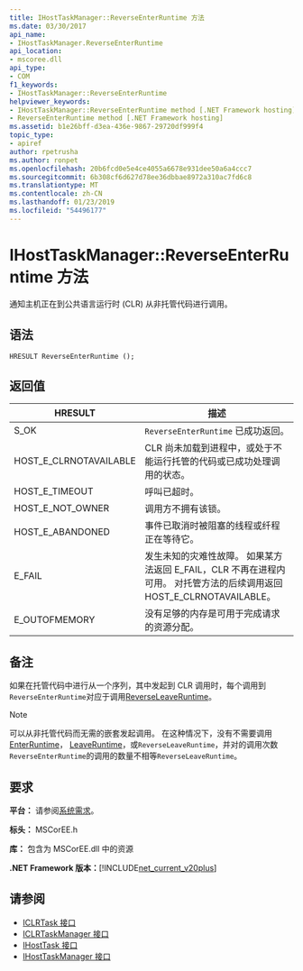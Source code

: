 ```yaml
---
title: IHostTaskManager::ReverseEnterRuntime 方法
ms.date: 03/30/2017
api_name:
- IHostTaskManager.ReverseEnterRuntime
api_location:
- mscoree.dll
api_type:
- COM
f1_keywords:
- IHostTaskManager::ReverseEnterRuntime
helpviewer_keywords:
- IHostTaskManager::ReverseEnterRuntime method [.NET Framework hosting]
- ReverseEnterRuntime method [.NET Framework hosting]
ms.assetid: b1e26bff-d3ea-436e-9867-29720df999f4
topic_type:
- apiref
author: rpetrusha
ms.author: ronpet
ms.openlocfilehash: 20b6fcd0e5e4ce4055a6678e931dee50a6a4ccc7
ms.sourcegitcommit: 6b308cf6d627d78ee36dbbae8972a310ac7fd6c8
ms.translationtype: MT
ms.contentlocale: zh-CN
ms.lasthandoff: 01/23/2019
ms.locfileid: "54496177"
---
```

# <a name="ihosttaskmanagerreverseenterruntime-method"></a>IHostTaskManager::ReverseEnterRuntime 方法
通知主机正在到公共语言运行时 (CLR) 从非托管代码进行调用。  
  
## <a name="syntax"></a>语法  
  
```  
HRESULT ReverseEnterRuntime ();  
```  
  
## <a name="return-value"></a>返回值  
  
|HRESULT|描述|  
|-------------|-----------------|  
|S_OK|`ReverseEnterRuntime` 已成功返回。|  
|HOST_E_CLRNOTAVAILABLE|CLR 尚未加载到进程中，或处于不能运行托管的代码或已成功处理调用的状态。|  
|HOST_E_TIMEOUT|呼叫已超时。|  
|HOST_E_NOT_OWNER|调用方不拥有该锁。|  
|HOST_E_ABANDONED|事件已取消时被阻塞的线程或纤程正在等待它。|  
|E_FAIL|发生未知的灾难性故障。 如果某方法返回 E_FAIL，CLR 不再在进程内可用。 对托管方法的后续调用返回 HOST_E_CLRNOTAVAILABLE。|  
|E_OUTOFMEMORY|没有足够的内存是可用于完成请求的资源分配。|  
  
## <a name="remarks"></a>备注  
 如果在托管代码中进行从一个序列，其中发起到 CLR 调用时，每个调用到`ReverseEnterRuntime`对应于调用[ReverseLeaveRuntime](../../../../docs/framework/unmanaged-api/hosting/ihosttaskmanager-reverseleaveruntime-method.md)。  
  
> [!NOTE]
>  可以从非托管代码而无需的嵌套发起调用。 在这种情况下，没有不需要调用[EnterRuntime](../../../../docs/framework/unmanaged-api/hosting/ihosttaskmanager-enterruntime-method.md)， [LeaveRuntime](../../../../docs/framework/unmanaged-api/hosting/ihosttaskmanager-leaveruntime-method.md)，或`ReverseLeaveRuntime`，并对的调用次数`ReverseEnterRuntime`的调用的数量不相等`ReverseLeaveRuntime`。  
  
## <a name="requirements"></a>要求  
 **平台：** 请参阅[系统需求](../../../../docs/framework/get-started/system-requirements.md)。  
  
 **标头：** MSCorEE.h  
  
 **库：** 包含为 MSCorEE.dll 中的资源  
  
 **.NET Framework 版本：**[!INCLUDE[net_current_v20plus](../../../../includes/net-current-v20plus-md.md)]  
  
## <a name="see-also"></a>请参阅
- [ICLRTask 接口](../../../../docs/framework/unmanaged-api/hosting/iclrtask-interface.md)
- [ICLRTaskManager 接口](../../../../docs/framework/unmanaged-api/hosting/iclrtaskmanager-interface.md)
- [IHostTask 接口](../../../../docs/framework/unmanaged-api/hosting/ihosttask-interface.md)
- [IHostTaskManager 接口](../../../../docs/framework/unmanaged-api/hosting/ihosttaskmanager-interface.md)
